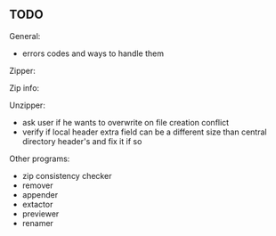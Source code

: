 ## TODO
General:
- errors codes and ways to handle them

Zipper:

Zip info:

Unzipper:
- ask user if he wants to overwrite on file creation conflict
- verify if local header extra field can be a different size than central directory header's and fix it if so

Other programs:
- zip consistency checker
- remover
- appender
- extactor
- previewer
- renamer
